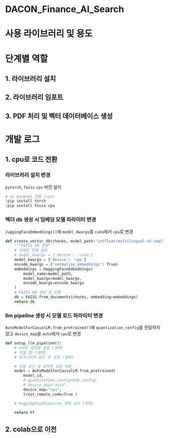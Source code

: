 # DACON_Finance_AI_Search
# 사용 라이브러리 및 용도
# 단계별 역할
## 1. 라이브러리 설치
## 2. 라이브러리 임포트
## 3. PDF 처리 및 벡터 데이터베이스 생성
# 개발 로그
## 1. cpu로 코드 전환
### 라이브러리 설치 변경
`pytorch`, `faiss` `cpu` 버전 설치
```python
# m1 macbook 전용 (cpu)
!pip install torch
!pip install faiss-cpu
```
### 벡더 db 생성 시 임베딩 모델 파라미터 변경
`JuggingFaceEmbeddings()`에 `model_dwargs`를 `cuda`에서 `cpu`로 변경
```python
def create_vector_db(chunks, model_path="intfloat/multilingual-e5-small"):
    """FAISS DB 생성"""
    # 임베딩 모델 설정
    # model_kwargs = {'device': 'cuda'}
    model_kwargs = {'device': 'cpu'}
    encode_kwargs = {'normalize_embeddings': True}
    embeddings = HuggingFaceEmbeddings(
        model_name=model_path,
        model_kwargs=model_kwargs,
        encode_kwargs=encode_kwargs
    )
    # FAISS DB 생성 및 반환
    db = FAISS.from_documents(chunks, embedding=embeddings)
    return db
```
### llm pipeline 생성 시 모델 로드 파라미터 변경
`AutoModelForCasualLM.from_pretrained()`에 `quantization_config`를 전달하지 않고 `device_map`을 `auto`에서 `cpu`로 변경
```python
def setup_llm_pipeline():
    # 4비트 양자화 설정 (생략)
    # 모델 ID (생략)
    # 토크나이저 로드 및 설정 (생략)

    # 모델 로드 및 양자화 설정 적용
    model = AutoModelForCausalLM.from_pretrained(
        model_id,
        # quantization_config=bnb_config,
        # device_map="auto",
        device_map="cpu",
        trust_remote_code=True )

    # HuggingFacePipeline 객체 생성 (생략)

    return hf
```
## 2. colab으로 이전